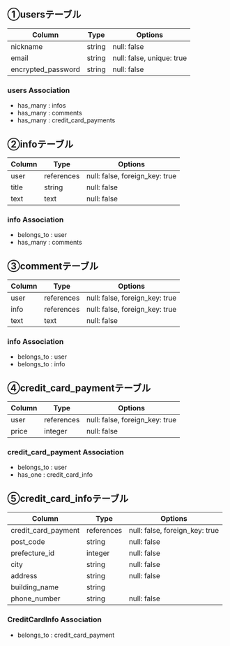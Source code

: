 ## ①usersテーブル

| Column                | Type        | Options                        |
| --------------------- | ----------- | ------------------------------ |
| nickname              | string      | null: false                    |
| email                 | string      | null: false, unique: true      |
| encrypted_password    | string      | null: false                    |

### users Association
- has_many : infos
- has_many : comments
- has_many : credit_card_payments


## ②infoテーブル

| Column                | Type        | Options                        |
| --------------------- | ----------- | ------------------------------ |
| user                  | references  | null: false, foreign_key: true |
| title                 | string      | null: false                    |
| text                  | text        | null: false                    |

### info Association
- belongs_to : user
- has_many : comments 

## ③commentテーブル

| Column                | Type        | Options                        |
| --------------------- | ----------- | ------------------------------ |
| user                  | references  | null: false, foreign_key: true |
| info                  | references  | null: false, foreign_key: true |
| text                  | text        | null: false                    |

### info Association
- belongs_to : user
- belongs_to : info

## ④credit_card_paymentテーブル
| Column                | Type        | Options                        |
| --------------------- | ----------- | ------------------------------ |
| user                  | references  | null: false, foreign_key: true |
| price                 | integer     | null: false                    |

### credit_card_payment Association
- belongs_to : user
- has_one : credit_card_info

## ⑤credit_card_infoテーブル
| Column                | Type        | Options                        |
| --------------------- | ----------- | ------------------------------ |
| credit_card_payment     | references  | null: false, foreign_key: true |
| post_code             | string      | null: false                    |
| prefecture_id         | integer     | null: false                    |
| city                  | string      | null: false                    |
| address               | string      | null: false                    |
| building_name         | string      |                                |
| phone_number          | string      | null: false                    |

### CreditCardInfo Association
- belongs_to : credit_card_payment